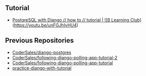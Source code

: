 Tutorial
--------
- [PostgreSQL with Django // how to // tutorial | ![B Learning Club]](https://youtu.be/unFGJhIvHU4)(https://youtu.be/unFGJhIvHU4)

Previous Repositories
---------------------
- [CoderSales/django-postgres](https://github.com/CoderSales/django-postgres)
- [CoderSales/following-django-polling-app-tutorial-2](https://github.com/CoderSales/following-django-polling-app-tutorial-2)
- [CoderSales/following-django-polling-app-tutorial](https://github.com/CoderSales/following-django-polling-app-tutorial)
- [practice-django-with-tutorial](https://github.com/CoderSales/practice-django-with-tutorial)